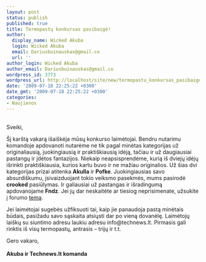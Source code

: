 ```yaml
---
layout: post
status: publish
published: true
title: Termopastų konkursas pasibaigė!
author:
  display_name: Wicked Akuba
  login: Wicked Akuba
  email: Dariusbuinauskas@gmail.co
  url: ''
author_login: Wicked Akuba
author_email: Dariusbuinauskas@gmail.co
wordpress_id: 3773
wordpress_url: http://localhost/site/new/termopastu_konkursas_pasibaige/
date: '2009-07-18 22:25:22 +0300'
date_gmt: '2009-07-18 22:25:22 +0300'
categories:
- Naujienos
---
```

<p>
<br />Sveiki,</p>
<p>Šį karštą vakarą išaiškėja mūsų konkurso laimėtojai. Bendru nutarimu komandoje apdovanoti nutarėme ne tik pagal minėtas kategorijas už originaliausią, juokingiausią ir praktiškiausią idėją, tačiau ir už daugiausiai pastangų ir įdėtos fantazijos. Niekaip neapsisprendėme, kurią iš dviejų idėjų išrinkti praktiškiausia, kurios kartu buvo ir ne mažiau originalios. Už šias dvi kategorijas prizai atitenka <b>Akulla</b> ir <b>Pofke</b>. Juokingiausias savo absurdiškumu, įsivaizduojant tokio veiksmo pasekmės, mums pasirodė <b>crooked</b> pasiūlymas. Ir galiausiai už pastangas ir išradingumą apdovanojame <b>Fndz</b>. Jei jų dar neskaitėte ar tiesiog neprisimenate, užsukite į forumo <a class="ns" href="http://technews.lt/tema/16/4a579293c6fa0/1/Start">temą</a>.</p>
<p>Jei laimėtojai sugebės užfiksuoti tai, kaip jie panaudoja pastą minėtais būdais, pasižadu savo sąskaita atsiųsti dar po vieną dovanėlę. Laimėtojų laiškų su siuntimo adresu laukiu adresu info@technews.lt. Pirmasis gali rinktis iš visų termopastų, antrasis – trijų ir t.t.</p>
<p>Gero vakaro,<br />
<br /><b>Akuba ir Technews.lt komanda</b><br /></p>
